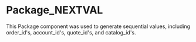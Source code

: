 # Package_NEXTVAL
This Package component was used to generate sequential values, including order_id's, account_id's, quote_id's, and catalog_id's.
